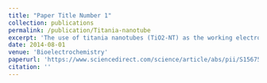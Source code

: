 ```yaml
---
title: "Paper Title Number 1"
collection: publications
permalink: /publication/Titania-nanotube
excerpt: 'The use of titania nanotubes (TiO2-NT) as the working electrode provides a substantial improvement in the electrochemical detection of proteins. A biosensor designed using this strategy provided a robust method to detect protein samples at very low concentrations (Cprotein ca 1 ng/μl). Reproducible measurements on protein samples at this concentration (Ip,a of 80 + 1.2 μA) could be achieved using a sample volume of ca 30 μl. We demonstrate the feasibility of this strategy for the accurate detection of penicillin binding protein, PBP2a, a marker for methicillin resistant Staphylococcus aureus (MRSA). The selectivity and efficiency of this sensor were also validated using other diverse protein preparations such as a recombinant protein tyrosine phosphatase (PTP10D) and bovine serum albumin (BSA). This electrochemical method also presents a substantial improvement in the time taken (few minutes) when compared to conventional enzyme-linked immunosorbent assay (ELISA) protocols. It is envisaged that this sensor could substantially aid in the rapid diagnosis of bacterial infections in resource strapped environments.'
date: 2014-08-01
venue: 'Bioelectrochemistry'
paperurl: 'https://www.sciencedirect.com/science/article/abs/pii/S1567539414000553'
citation: ''
---
```



